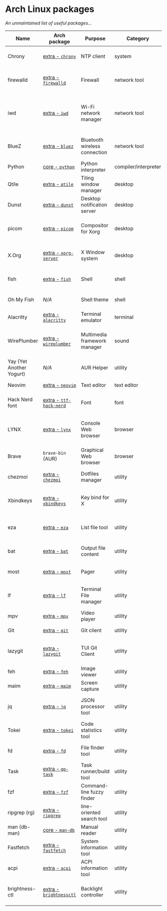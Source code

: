 # Arch Linux packages

_An unmaintained list of useful packages..._

| Name                     | Arch package                                                                          | Purpose                       | Category             | Documentation                                                                            | Description                                                                      |
| ------------------------ | ------------------------------------------------------------------------------------- | ----------------------------- | -------------------- | ---------------------------------------------------------------------------------------- | -------------------------------------------------------------------------------- |
| Chrony                   | [extra - `chrony`](https://archlinux.org/packages/extra/x86_64/chrony/)               | NTP client                    | system               | [wiki.archlinux.org](https://wiki.archlinux.org/title/Chrony)                            | Recommended NTP client for laptops                                               |
| firewalld                | [extra - `firewalld`](https://archlinux.org/packages/extra/any/firewalld/)            | Firewall                      | network tool         | [wiki.archlinux.org](https://wiki.archlinux.org/title/firewalld)                         | User-friendly tool to easily manage iptables and nftables                        |
| iwd                      | [extra - `iwd`](https://archlinux.org/packages/extra/x86_64/iwd/)                     | Wi-Fi network manager         | network tool         | [wiki.archlinux.org](https://wiki.archlinux.org/title/iwd)                               | Cross-platform supplicant with support for WPA, WPA2 and WPA3 developed by Intel |
| BlueZ                    | [extra - `bluez`](https://archlinux.org/packages/extra/x86_64/bluez/)                 | Bluetooth wireless connection | network tool         | [wiki.archlinux.org](https://wiki.archlinux.org/title/Bluetooth)                         | Support for the core Bluetooth layers and protocols                              |
| Python                   | [core - `python`](https://archlinux.org/packages/core/x86_64/python/)                 | Python interpreter            | compiler/interpreter | [wiki.archlinux.org](https://wiki.archlinux.org/title/Python)                            | CPython interpreter                                                              |
| Qtile                    | [extra - `qtile`](https://archlinux.org/packages/extra/x86_64/qtile/)                 | Tiling window manager         | desktop              | [docs.qtile.org](http://docs.qtile.org/en/stable/)                                       | Dynamic tiling window manager written in Python                                  |
| Dunst                    | [extra - `dunst`](https://archlinux.org/packages/extra/x86_64/dunst/)                 | Desktop notification server   | desktop              | [wiki.archlinux.org](https://wiki.archlinux.org/title/Dunst)                             | Lightweight notification daemon                                                  |
| picom                    | [extra - `picom`](https://archlinux.org/packages/extra/x86_64/picom/)                 | Compositor for Xorg           | desktop              | [wiki.archlinux.org](https://wiki.archlinux.org/title/Picom)                             | Enable some feature like window opacity, fading and blurring                     |
| X.Org                    | [extra - `xorg-server`](https://archlinux.org/packages/extra/x86_64/xorg-server/)     | X Window system               | desktop              | [wiki.archlinux.org](https://wiki.archlinux.org/title/Xorg)                              | Open source implementation of the X Window System                                |
| fish                     | [extra - `fish`](https://archlinux.org/packages/extra/x86_64/fish/)                   | Shell                         | shell                | [wiki.archlinux.org](https://wiki.archlinux.org/title/fish)                              | Shell intended to be interactive and user-friendly                               |
| Oh My Fish               | _N/A_                                                                                 | Shell theme                   | shell                | [github.com](https://github.com/oh-my-fish/oh-my-fish)                                   | Themes and plugins framework for fish                                            |
| Alacritty                | [extra - `alacritty`](https://archlinux.org/packages/extra/x86_64/alacritty/)         | Terminal emulator             | terminal             | [wiki.archlinux.org](https://wiki.archlinux.org/title/Alacritty)                         | Blazing fast terminal emulator                                                   |
| WirePlumber              | [extra - `wireplumber`](https://archlinux.org/packages/extra/x86_64/wireplumber/)     | Multimedia framework manager  | sound                | [wiki.archlinux.org](https://wiki.archlinux.org/title/WirePlumber)                       | Manager for pipewire, which is a low-level multimedia framework                  |
| Yay (Yet Another Yogurt) | _N/A_                                                                                 | AUR Helper                    | utility              | [github.com](https://github.com/Jguer/yay)                                               | AUR helper and wrapper for pacman                                                |
| Neovim                   | [extra - `neovim`](https://archlinux.org/packages/extra/x86_64/neovim/)               | Text editor                   | text editor          | [neovim.io](https://neovim.io/doc/)                                                      | Reforged version of vim                                                          |
| Hack Nerd font           | [extra - `ttf-hack-nerd`](https://archlinux.org/packages/extra/any/ttf-hack-nerd/)    | Font                          | font                 | [github.com](https://github.com/ryanoasis/nerd-fonts)                                    | Cool font for the terminal and coding                                            |
| LYNX                     | [extra - `lynx`](https://archlinux.org/packages/extra/x86_64/lynx/)                   | Console Web browser           | browser              | [wiki.archlinux.org](https://wiki.archlinux.org/title/List_of_applications#Web_browsers) | Console graphical and text based Web browser, which supports Gopher too          |
| Brave                    | `brave-bin` (AUR)                                                                     | Graphical Web browser         | browser              | [brave.com](https://brave.com/linux/#arch)                                               | Privacy-focused browser based on Chromium                                        |
| chezmoi                  | [extra - `chezmoi`](https://archlinux.org/packages/extra/x86_64/chezmoi/)             | Dotfiles manager              | utility              | [chezmoi.io](https://www.chezmoi.io/)                                                    | Configuration that adds extra features to Neovim                                 |
| Xbindkeys                | [extra - `xbindkeys`](https://archlinux.org/packages/extra/x86_64/xbindkeys/)         | Key bind for X                | utility              | [wiki.archlinux.org](https://wiki.archlinux.org/title/Xbindkeys)                         | Bind your keyboard and mouse key to a shell command                              |
| eza                      | [extra - `eza`](https://archlinux.org/packages/extra/x86_64/eza/)                     | List file tool                | utility              | [github.com](https://github.com/eza-community/eza)                                       | like `ls` command, but more colorful (previously known as `exa`)                 |
| bat                      | [extra - `bat`](https://archlinux.org/packages/extra/x86_64/bat/)                     | Output file content           | utility              | [github.com](https://github.com/sharkdp/bat)                                             | like `cat` command, but offers a better visualization                            |
| most                     | [extra - `most`](https://archlinux.org/packages/extra/x86_64/most/)                   | Pager                         | utility              | [linux.die.net](https://linux.die.net/man/1/most)                                        | like `less` and `more` commands, but better                                      |
| lf                       | [extra - `lf`](https://archlinux.org/packages/extra/x86_64/lf/)                       | Terminal File manager         | utility              | [pkg.go.dev](https://pkg.go.dev/github.com/gokcehan/lf)                                  | TUI file manager inspired by rancher written in Golang                           |
| mpv                      | [extra - `mpv`](https://archlinux.org/packages/extra/x86_64/mpv/)                     | Video player                  | utility              | [wiki.archlinux.org](https://wiki.archlinux.org/title/Mpv)                               | Hackable Video player                                                            |
| Git                      | [extra - `git`](https://archlinux.org/packages/extra/x86_64/git/)                     | Git client                    | utility              | [wiki.archlinux.org](https://wiki.archlinux.org/title/Git)                               | Client for the most famous SCM                                                   |
| lazygit                  | [extra - `lazygit`](https://archlinux.org/packages/extra/x86_64/lazygit/)             | TUI Git Client                | utility              | [github.com](https://github.com/jesseduffield/lazygit)                                   | A simple terminal UI for git commands written in Go                              |
| feh                      | [extra - `feh`](https://archlinux.org/packages/extra/x86_64/feh/)                     | Image viewer                  | utility              | [wiki.archlinux.org](https://wiki.archlinux.org/title/feh)                               | Very lightweight image viewer                                                    |
| maim                     | [extra - `maim`](https://archlinux.org/packages/extra/x86_64/maim/)                   | Screen capture                | utility              | [github.com](https://github.com/naelstrof/maim)                                          | Lightweight tool to take screenshot                                              |
| jq                       | [extra - `jq`](https://archlinux.org/packages/extra/x86_64/jq/)                       | JSON processor tool           | utility              | [stedolan.github.io](https://stedolan.github.io/jq/)                                     | The most advanced JSON parser and processor                                      |
| Tokei                    | [extra - `tokei`](https://archlinux.org/packages/extra/x86_64/tokei/)                 | Code statistics tool          | utility              | [github.com](https://github.com/XAMPPRocky/tokei)                                        | Good little tool to get code stats                                               |
| fd                       | [extra - `fd`](https://archlinux.org/packages/extra/x86_64/fd/)                       | File finder tool              | utility              | [github.com](https://github.com/sharkdp/fd)                                              | like `find` command, but way better                                              |
| Task                     | [extra - `go-task`](https://archlinux.org/packages/extra/x86_64/go-task/)             | Task runner/build tool        | utility              | [github.com](https://github.com/go-task/task)                                            | like GNU Make command, but easier to use                                         |
| fzf                      | [extra - `fzf`](https://archlinux.org/packages/extra/x86_64/fzf/)                     | Command-line fuzzy finder     | utility              | [github.com](https://github.com/junegunn/fzf)                                            | Blazingly fast and fully-featured tool to find stuff                             |
| ripgrep (rg)             | [extra - `ripgrep`](https://archlinux.org/packages/extra/x86_64/ripgrep/)             | line-oriented search tool     | utility              | [github.com](https://github.com/BurntSushi/ripgrep)                                      | like `grep` command, but way better                                              |
| man (db-man)             | [core - `man-db`](https://archlinux.org/packages/core/x86_64/man-db/)                 | Manual reader                 | utility              | [wiki.archlinux.org](https://wiki.archlinux.org/title/man_page)                          | Implementation of man on Arch Linux                                              |
| Fastfetch                | [extra - `fastfetch`](https://archlinux.org/packages/extra/any/fastfetch/)            | System information tool       | utility              | [github.com](https://github.com/fastfetc-cli/fastfetch)                                  | Print system info with style                                                     |
| acpi                     | [extra - `acpi`](https://archlinux.org/packages/extra/x86_64/acpi/)                   | ACPI information tool         | utility              | [wiki.archlinux.org](https://wiki.archlinux.org/title/ACPI_modules)                      | Get ACPI information (e.g. battery level)                                        |
| brightness-ctl           | [extra - `brightnessctl`](https://archlinux.org/packages/extra/x86_64/brightnessctl/) | Backlight controller          | utility              | [wiki.archlinux.org](https://wiki.archlinux.org/title/Backlight)                         | Easy way to set the monitor brightness at user level                             |

